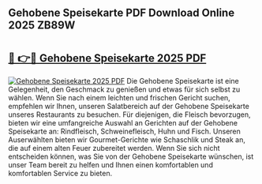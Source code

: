 ## Gehobene Speisekarte PDF Download Online 2025 ZB89W

# <h2><a href="http://gc6lu9.nevu.top/?p=Gehobene+Speisekarte">🔗 👉🔴 Gehobene Speisekarte 2025 PDF</a></h2>

[![Gehobene Speisekarte 2025 PDF](https://i.imgur.com/dBaPXMq.png)](http://gc6lu9.nevu.top/?p=Gehobene+Speisekarte)
Die Gehobene Speisekarte ist eine Gelegenheit, den Geschmack zu genießen und etwas für sich selbst zu wählen. Wenn Sie nach einem leichten und frischen Gericht suchen, empfehlen wir Ihnen, unseren Salatbereich auf der Gehobene Speisekarte unseres Restaurants zu besuchen. Für diejenigen, die Fleisch bevorzugen, bieten wir eine umfangreiche Auswahl an Gerichten auf der Gehobene Speisekarte an: Rindfleisch, Schweinefleisch, Huhn und Fisch. Unseren Auserwählten bieten wir Gourmet-Gerichte wie Schaschlik und Steak an, die auf einem alten Feuer zubereitet werden. Wenn Sie sich nicht entscheiden können, was Sie von der Gehobene Speisekarte wünschen, ist unser Team bereit zu helfen und Ihnen einen komfortablen und komfortablen Service zu bieten.
